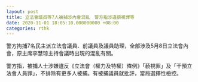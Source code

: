 ```yaml
---
layout: post
title: 立法會議員等7人被捕涉內會混亂　警方指涉違藐視罪等
date: 2020-11-01 18:05:10.000000000 +08:00
categories: rthk
---
```


警方拘捕7名民主派立法會議員、前議員及議員助理，全部涉及5月8日立法會內會，原主席李慧琼主持會議時出現的混亂有關。

警方指，被捕人士涉嫌違反《立法會（權力及特權）條例》「藐視罪」及「干預立法會人員罪」，不排除有更多人被捕。有被捕議員就批評，當局選擇性檢控。
